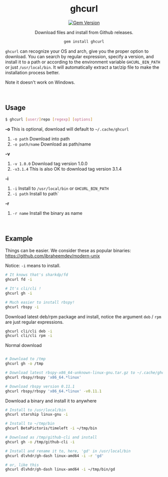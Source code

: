 <div align="center">

# ghcurl

[![Gem Version](https://badge.fury.io/rb/ghcurl.svg)](https://rubygems.org/gems/ghcurl) 


Download files and install from Github releases.

```bash
gem install ghcurl
```

</div>

`ghcurl` can recognize your OS and arch, give you the proper option to download. You can search by regular expression, specify a version, and install it to a path or according to the environment variable `GHCURL_BIN_PATH` or just `/usr/local/bin`. It will automatically extract a tar/zip file to make the installation process better.

Note it doesn't work on Windows.

<br>

## Usage

```bash
$ ghcurl [user/]repo [regexp] [options]
```

**-o**
This is optional, download will default to `~/.cache/ghcurl`
1. `-o path` Download into path
2. `-o path/name` Download as path/name

**-v**
1. `-v 1.0.0` Download tag version 1.0.0
2. `-v3.1.4` This is also OK to download tag version 3.1.4

**-i**
1. `-i` Install to `/usr/local/bin` or `GHCURL_BIN_PATH`
2. `-i path` Install to path`

**-r**
1. `-r name` Install the binary as name 

<br>

## Example

Things can be easier. We consider these as popular binaries:  https://github.com/ibraheemdev/modern-unix

Notice: `-i` means to install.

```bash
# It knows that's sharkdp/fd
ghcurl fd -i

# It's cli/cli !
ghcurl gh -i

# Much easier to install rbspy!
ghcurl rbspy -i
```

Download latest deb/rpm package and install, notice the argument `deb` / `rpm` are just regular expressions.
```bash
ghcurl cli/cli deb -i
ghcurl cli/cli rpm -i
```

Normal download
```bash

# Download to /tmp
ghcurl gh -o /tmp

# Download latest rbspy-x86_64-unknown-linux-gnu.tar.gz to ~/.cache/ghcurl
ghcurl rbspy/rbspy 'x86_64.*linux'

# Download rbspy version 0.11.1 
ghcurl rbspy/rbspy 'x86_64.*linux' -v0.11.1
```

Download a binary and install it to anywhere
```bash
# Install to /usr/local/bin
ghcurl starship linux-gnu -i 

# Install to ~/tmp/bin
ghcurl BetaPictoris/timeleft -i ~/tmp/bin

# Download as /tmp/github-cli and install
ghcurl gh -o /tmp/github-cli -i

# Install and rename it to, here, 'gd' in /usr/local/bin
ghcurl dlvhdr/gh-dash linux-amd64 -i -r 'gd'

# or, like this
ghcurl dlvhdr/gh-dash linux-amd64 -i ~/tmp/bin/gd
```

<br>
